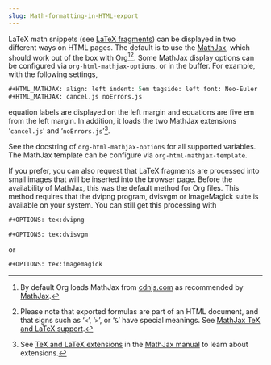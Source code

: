 ```yaml
---
slug: Math-formatting-in-HTML-export
---
```


LaTeX math snippets (see [LaTeX fragments](/docs/org/LaTeX-fragments)) can be displayed in two different ways on HTML pages. The default is to use the [MathJax](http://www.mathjax.org), which should work out of the box with Org[^1][^2]. Some MathJax display options can be configured via `org-html-mathjax-options`, or in the buffer. For example, with the following settings,

```lisp
#+HTML_MATHJAX: align: left indent: 5em tagside: left font: Neo-Euler
#+HTML_MATHJAX: cancel.js noErrors.js
```

equation labels are displayed on the left margin and equations are five em from the left margin. In addition, it loads the two MathJax extensions ‘`cancel.js`’ and ‘`noErrors.js`’[^3].

See the docstring of `org-html-mathjax-options` for all supported variables. The MathJax template can be configure via `org-html-mathjax-template`.

If you prefer, you can also request that LaTeX fragments are processed into small images that will be inserted into the browser page. Before the availability of MathJax, this was the default method for Org files. This method requires that the dvipng program, dvisvgm or ImageMagick suite is available on your system. You can still get this processing with

```lisp
#+OPTIONS: tex:dvipng
```

```lisp
#+OPTIONS: tex:dvisvgm
```

or

```lisp
#+OPTIONS: tex:imagemagick
```

[^1]: By default Org loads MathJax from [cdnjs.com](https://cdnjs.com) as recommended by [MathJax](http://www.mathjax.org).

[^2]: Please note that exported formulas are part of an HTML document, and that signs such as ‘`<`’, ‘`>`’, or ‘`&`’ have special meanings. See [MathJax TeX and LaTeX support](/docs/org/tex-and-latex-in-html-documents).

[^3]: See [TeX and LaTeX extensions](/docs/org/tex-extensions) in the [MathJax manual](http://docs.mathjax.org) to learn about extensions.
